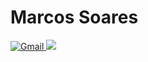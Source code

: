 <h1 align="left">Marcos Soares</h1>

<a href="mailto:marcosas.soares2@gmail.com" target="_blank" rel="noreferrer"> <img src="https://img.shields.io/badge/marcosas.soares2@gmail.com-61DAFB?style=for-square&labelColor=16161C&logo=gmail" alt="Gmail"/> </a> 
<a href="https://www.linkedin.com/in/marcos-antonio-soares-10a83188/" target="_blank" rel="noreferrer"> <img src="https://img.shields.io/badge/Marcos A Soares-61DAFB?style=for-square&labelColor=16161C&logo=linkedin"/> </a>
